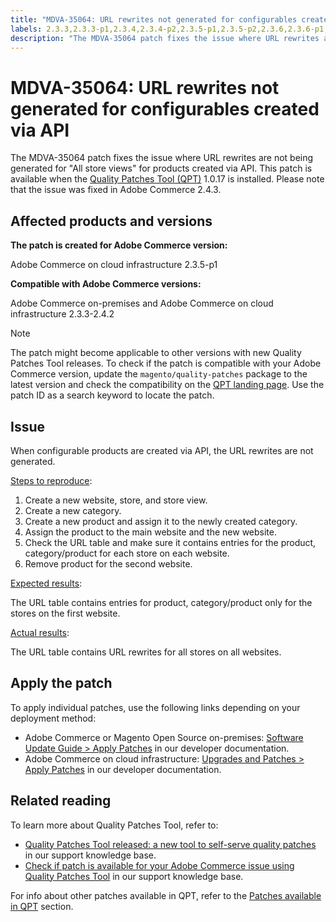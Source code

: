 ```yaml
---
title: "MDVA-35064: URL rewrites not generated for configurables created via API"
labels: 2.3.3,2.3.3-p1,2.3.4,2.3.4-p2,2.3.5-p1,2.3.5-p2,2.3.6,2.3.6-p1,2.4.0,2.4.0-p1,2.4.1,2.4.1-p1,2.4.2,QPT 1.0.17,Magento Commerce,Magento Commerce Cloud,Quality Patches Tool,support tools,Adobe Commerce,cloud infrastructure,on-premises
description: "The MDVA-35064 patch fixes the issue where URL rewrites are not being generated for \"All store views\" for products created via API. This patch is available when the [Quality Patches Tool (QPT)](https://support.magento.com/hc/en-us/articles/360047139492) 1.0.17 is installed. Please note that the issue was fixed in Adobe Commerce 2.4.3."
---
```


# MDVA-35064: URL rewrites not generated for configurables created via API

The MDVA-35064 patch fixes the issue where URL rewrites are not being generated for "All store views" for products created via API. This patch is available when the [Quality Patches Tool (QPT)](https://support.magento.com/hc/en-us/articles/360047139492) 1.0.17 is installed. Please note that the issue was fixed in Adobe Commerce 2.4.3.

## Affected products and versions

**The patch is created for Adobe Commerce version:**

Adobe Commerce on cloud infrastructure 2.3.5-p1

**Compatible with Adobe Commerce versions:**

Adobe Commerce on-premises and Adobe Commerce on cloud infrastructure 2.3.3-2.4.2

>[!NOTE]
>
>The patch might become applicable to other versions with new Quality Patches Tool releases. To check if the patch is compatible with your Adobe Commerce version, update the `magento/quality-patches` package to the latest version and check the compatibility on the [QPT landing page](https://devdocs.magento.com/quality-patches/tool.html#patch-grid). Use the patch ID as a search keyword to locate the patch.

## Issue

When configurable products are created via API, the URL rewrites are not generated.

<u>Steps to reproduce</u>:

1. Create a new website, store, and store view.
1. Create a new category.
1. Create a new product and assign it to the newly created category.
1. Assign the product to the main website and the new website.
1. Check the URL table and make sure it contains entries for the product, category/product for each store on each website.
1. Remove product for the second website.

<u>Expected results</u>:

The URL table contains entries for product, category/product only for the stores on the first website.

<u>Actual results</u>:

The URL table contains URL rewrites for all stores on all websites.

## Apply the patch

To apply individual patches, use the following links depending on your deployment method:

* Adobe Commerce or Magento Open Source on-premises: [Software Update Guide > Apply Patches](https://devdocs.magento.com/guides/v2.4/comp-mgr/patching/mqp.html) in our developer documentation.
* Adobe Commerce on cloud infrastructure: [Upgrades and Patches > Apply Patches](https://devdocs.magento.com/cloud/project/project-patch.html) in our developer documentation.

## Related reading

To learn more about Quality Patches Tool, refer to:

* [Quality Patches Tool released: a new tool to self-serve quality patches](https://support.magento.com/hc/en-us/articles/360047139492) in our support knowledge base.
* [Check if patch is available for your Adobe Commerce issue using Quality Patches Tool](https://support.magento.com/hc/en-us/articles/360047125252) in our support knowledge base.

For info about other patches available in QPT, refer to the [Patches available in QPT](https://support.magento.com/hc/en-us/sections/360010506631-Patches-available-in-QPT-tool-) section.
